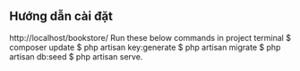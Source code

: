 
## Hướng dẫn cài đặt
http://localhost/bookstore/
Run these below commands in project terminal
   $ composer update
   $ php artisan key:generate
   $ php artisan migrate
   $ php artisan db:seed
   $ php artisan serve.